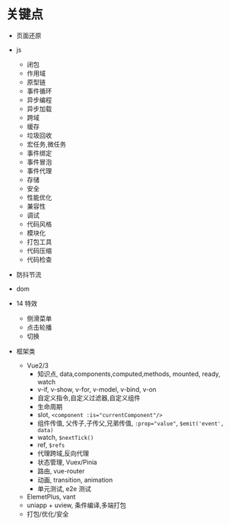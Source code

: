 # 关键点

- 页面还原
- js
  - 闭包
  - 作用域
  - 原型链
  - 事件循环
  - 异步编程
  - 异步加载
  - 跨域
  - 缓存
  - 垃圾回收
  - 宏任务,微任务
  - 事件绑定
  - 事件冒泡
  - 事件代理
  - 存储
  - 安全
  - 性能优化
  - 兼容性
  - 调试
  - 代码风格
  - 模块化
  - 打包工具
  - 代码压缩
  - 代码检查
- 防抖节流
- dom
- 14 特效

  - 侧滑菜单
  - 点击轮播
  - 切换

- 框架类
  - Vue2/3
    - 知识点, data,components,computed,methods, mounted, ready, watch
    - v-if, v-show, v-for, v-model, v-bind, v-on
    - 自定义指令,自定义过滤器,自定义组件
    - 生命周期
    - slot, `<component :is="currentComponent"/>`
    - 组件传值, 父传子,子传父,兄弟传值, `:prop="value"`, `$emit('event', data)`
    - watch, `$nextTick()`
    - ref, `$refs`
    - 代理跨域,反向代理
    - 状态管理, Vuex/Pinia
    - 路由, vue-router
    - 动画, transition, animation
    - 单元测试, e2e 测试
  - ElemetPlus, vant
  - uniapp + uview, 条件编译,多端打包
  - 打包/优化/安全
